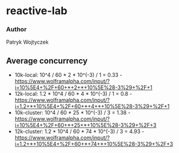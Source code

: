 # reactive-lab

### Author
Patryk Wojtyczek

## Average concurrency 

- 10k-local: 10^4 / 60 * 2 * 10^(-3) / 1 = 0.33 - https://www.wolframalpha.com/input/?i=10%5E4+%2F+60+*+2+*+10%5E%28-3%29+%2F+1
- 12k-local: 1.2 * 10^4 / 60 * 4 * 10^(-3) / 1 = 0.8 - https://www.wolframalpha.com/input/?i=1.2+*+10%5E4+%2F+60+*+4+*+10%5E%28-3%29+%2F+1
- 10k-cluster: 10^4 / 60 * 25 * 10^(-3) / 3 = 1.38 - https://www.wolframalpha.com/input/?i=10%5E4+%2F+60+*+25+*+10%5E%28-3%29+%2F+3
- 12k-cluster: 1.2 * 10^4 / 60 * 74 * 10^(-3) / 3 = 4.93 - https://www.wolframalpha.com/input/?i=1.2+*+10%5E4+%2F+60+*+74+*+10%5E%28-3%29+%2F+3